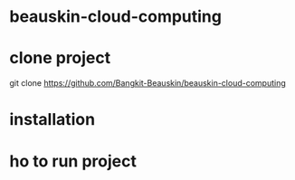 # beauskin-cloud-computing

# clone project 
git clone https://github.com/Bangkit-Beauskin/beauskin-cloud-computing

# installation


# ho to run project
